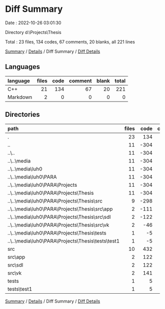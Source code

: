 # Diff Summary

Date : 2022-10-26 03:01:30

Directory d:\\Projects\\Thesis

Total : 23 files,  134 codes, 67 comments, 20 blanks, all 221 lines

[Summary](results.md) / [Details](details.md) / Diff Summary / [Diff Details](diff-details.md)

## Languages
| language | files | code | comment | blank | total |
| :--- | ---: | ---: | ---: | ---: | ---: |
| C++ | 21 | 134 | 67 | 20 | 221 |
| Markdown | 2 | 0 | 0 | 0 | 0 |

## Directories
| path | files | code | comment | blank | total |
| :--- | ---: | ---: | ---: | ---: | ---: |
| . | 23 | 134 | 67 | 20 | 221 |
| .. | 11 | -304 | -29 | -63 | -396 |
| ..\\.. | 11 | -304 | -29 | -63 | -396 |
| ..\\..\\media | 11 | -304 | -29 | -63 | -396 |
| ..\\..\\media\\luh0 | 11 | -304 | -29 | -63 | -396 |
| ..\\..\\media\\luh0\\PARA | 11 | -304 | -29 | -63 | -396 |
| ..\\..\\media\\luh0\\PARA\\Projects | 11 | -304 | -29 | -63 | -396 |
| ..\\..\\media\\luh0\\PARA\\Projects\\Thesis | 11 | -304 | -29 | -63 | -396 |
| ..\\..\\media\\luh0\\PARA\\Projects\\Thesis\\src | 9 | -298 | -29 | -61 | -388 |
| ..\\..\\media\\luh0\\PARA\\Projects\\Thesis\\src\\app | 2 | -111 | -8 | -26 | -145 |
| ..\\..\\media\\luh0\\PARA\\Projects\\Thesis\\src\\sdl | 2 | -122 | 0 | -18 | -140 |
| ..\\..\\media\\luh0\\PARA\\Projects\\Thesis\\src\\vk | 2 | -46 | -5 | -11 | -62 |
| ..\\..\\media\\luh0\\PARA\\Projects\\Thesis\\tests | 1 | -5 | 0 | -1 | -6 |
| ..\\..\\media\\luh0\\PARA\\Projects\\Thesis\\tests\\test1 | 1 | -5 | 0 | -1 | -6 |
| src | 10 | 432 | 96 | 81 | 609 |
| src\\app | 2 | 122 | 8 | 26 | 156 |
| src\\sdl | 2 | 122 | 0 | 18 | 140 |
| src\\vk | 2 | 141 | 63 | 21 | 225 |
| tests | 1 | 5 | 0 | 1 | 6 |
| tests\\test1 | 1 | 5 | 0 | 1 | 6 |

[Summary](results.md) / [Details](details.md) / Diff Summary / [Diff Details](diff-details.md)